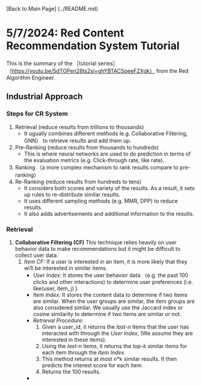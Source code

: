 [Back to Main Page] (../README.md)

# 5/7/2024: Red Content Recommendation System Tutorial
This is the summary of the ［tutorial series］（https://youtu.be/5dTOPen28ts2si=ghYBTACSpeeFZXgk） from the Red Algorithm Engineer.

## Industrial Approach
### Steps for CR System
1. Retrieval (reduce results from trillions to thousands)
    - It ugually combines difterent methods le.g. Collaborative Filtering, GNN） to retrieve results and add them up.
2. Pre-Ranking (reduce results from thousands to hundreds)
    - This is where neural networks are used to do prediction in terms of the evaluation metrics (e.g. Click-through rate, like rate).
3. Ranking （a more complex mechanism to rank results compare to pre-ranking）
4. Re-Ranking (reduce results from hundreds to tens)
    - It considers both scores and variety of the results. As a result, it sets up rules to re-distribute similar results.
    - It uses different sampling methods (e.g. MMR, DPP) to reduce results.
    - It also adds advertisements and additional information to the results.


### Retrieval
1. **Collaborative Filtering (CF)**
This technique relies heavily on user behavior data to make recommendations but it might be difficult to collect user data.
    1. *Item CF:* If a user is interested in an item, it is more likely that they wi1l be interested in similar items.
        - *User Index:* It stores the user behavior data （e.g. the past 100 clicks and other interactions) to determine user preferences (i.e. like(user, item_j) ).
        - *Item Index:* It stores the content data to determine if two items are similar. When the user groups are similar, the item groups are also considered similar. We usually use the Jaccard index or cosine similarity to determine if two items are similar or not.
        - *Retrieval Procedure:*
            1. Given a user_id, it returns the *last-n* items that the user has interacted with through the *User Index*, (We assume they are interested in these items).
            2. Using the *last-n* items, it returns the *top-k* similar items for each item through the *Item Index*.
            3. This method returns at most n*k similar results. It then predicts the interest score for each item.
            4. Returns the 100 results.
        - 